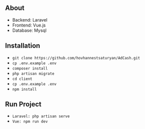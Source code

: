 

## About 

- Backend: Laravel
- Frontend: Vue.js
- Database: Mysql

## Installation

- ```git clone https://github.com/hovhannestsaturyan/AdCash.git```
- ```cp .env.example .env```
- ```composer install```
- ```php artisan migrate```
- ```cd client```
- ```cp .env.example .env```
- ```npm install```

## Run Project

- ```Laravel: php artisan serve```
- ```Vue: npm run dev```
